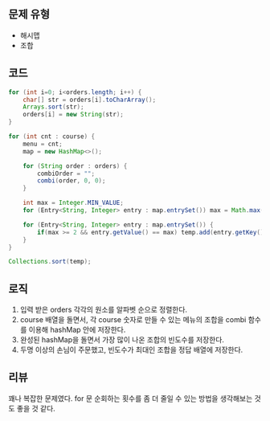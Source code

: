 ## 문제 유형
- 해시맵
- 조합

## 코드
```java
for (int i=0; i<orders.length; i++) {
    char[] str = orders[i].toCharArray();
    Arrays.sort(str);
    orders[i] = new String(str);
}

for (int cnt : course) {
    menu = cnt;
    map = new HashMap<>();

    for (String order : orders) {
        combiOrder = "";
        combi(order, 0, 0);
    }

    int max = Integer.MIN_VALUE;
    for (Entry<String, Integer> entry : map.entrySet()) max = Math.max(max, entry.getValue());

    for (Entry<String, Integer> entry : map.entrySet()) {
        if(max >= 2 && entry.getValue() == max) temp.add(entry.getKey());
    }
}

Collections.sort(temp);
```

## 로직
1. 입력 받은 orders 각각의 원소를 알파벳 순으로 정렬한다.
2. course 배열을 돌면서, 각 course 숫자로 만들 수 있는 메뉴의 조합을 combi 함수를 이용해 hashMap 안에 저장한다.
3. 완성된 hashMap을 돌면서 가장 많이 나온 조합의 빈도수를 저장한다.
4. 두명 이상의 손님이 주문했고, 빈도수가 최대인 조합을 정답 배열에 저장한다.

## 리뷰
꽤나 복잡한 문제였다. for 문 순회하는 횟수를 좀 더 줄일 수 있는 방법을 생각해보는 것도 좋을 것 같다. 